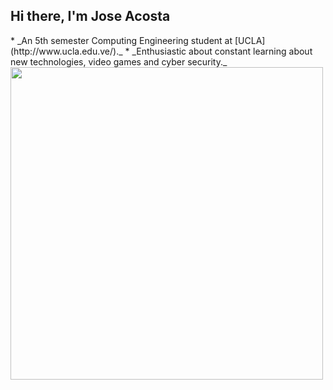 <h2>Hi there, I'm Jose Acosta</h2>
* _An 5th semester Computing Engineering student at [UCLA](http://www.ucla.edu.ve/)._
* _Enthusiastic about constant learning about new technologies, video games and cyber security._

<img src="https://64.media.tumblr.com/c29cd9bf7276ca70866927c0aece88fa/tumblr_inline_pek84tR3Fp1tynx5s_1280.gifv" width="500">
